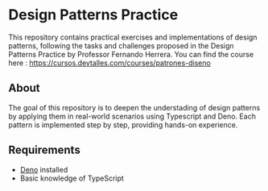 # Design Patterns Practice 

This repository contains practical exercises and implementations of design patterns, following the tasks and challenges proposed in the Design Patterns
Practice by Professor Fernando Herrera.
You can find the course here : https://cursos.devtalles.com/courses/patrones-diseno

## About 
The goal of this repository is to deepen the understading of design patterns by applying them in real-world scenarios using Typescript and Deno.
Each pattern is implemented step by step, providing hands-on experience.

## Requirements
- [Deno](https://deno.land) installed
- Basic knowledge of TypeScript